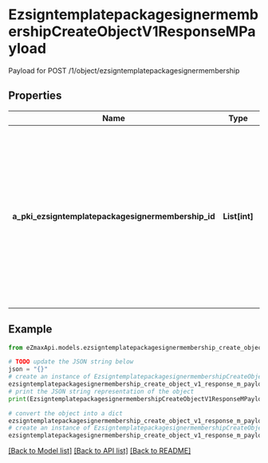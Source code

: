 # EzsigntemplatepackagesignermembershipCreateObjectV1ResponseMPayload

Payload for POST /1/object/ezsigntemplatepackagesignermembership

## Properties

Name | Type | Description | Notes
------------ | ------------- | ------------- | -------------
**a_pki_ezsigntemplatepackagesignermembership_id** | **List[int]** | An array of unique IDs representing the object that were requested to be created.  They are returned in the same order as the array containing the objects to be created that was sent in the request. | 

## Example

```python
from eZmaxApi.models.ezsigntemplatepackagesignermembership_create_object_v1_response_m_payload import EzsigntemplatepackagesignermembershipCreateObjectV1ResponseMPayload

# TODO update the JSON string below
json = "{}"
# create an instance of EzsigntemplatepackagesignermembershipCreateObjectV1ResponseMPayload from a JSON string
ezsigntemplatepackagesignermembership_create_object_v1_response_m_payload_instance = EzsigntemplatepackagesignermembershipCreateObjectV1ResponseMPayload.from_json(json)
# print the JSON string representation of the object
print(EzsigntemplatepackagesignermembershipCreateObjectV1ResponseMPayload.to_json())

# convert the object into a dict
ezsigntemplatepackagesignermembership_create_object_v1_response_m_payload_dict = ezsigntemplatepackagesignermembership_create_object_v1_response_m_payload_instance.to_dict()
# create an instance of EzsigntemplatepackagesignermembershipCreateObjectV1ResponseMPayload from a dict
ezsigntemplatepackagesignermembership_create_object_v1_response_m_payload_form_dict = ezsigntemplatepackagesignermembership_create_object_v1_response_m_payload.from_dict(ezsigntemplatepackagesignermembership_create_object_v1_response_m_payload_dict)
```
[[Back to Model list]](../README.md#documentation-for-models) [[Back to API list]](../README.md#documentation-for-api-endpoints) [[Back to README]](../README.md)



